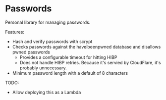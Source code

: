 # Passwords

Personal library for managing passwords.

Features:

- Hash and verify passwords with scrypt
- Checks passwords against the haveibeenpwned database and disallows pwned passwords
  - Provides a configurable timeout for hitting HIBP
  - Does not handle HIBP retries. Because it's servied by CloudFlare, it's probably unnecessary.
- Minimum password length with a default of 8 characters

TODO:

- Allow deploying this as a Lambda
